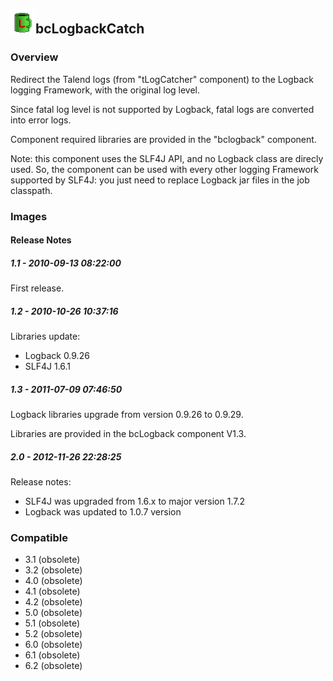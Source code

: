 ## <img src='./logo.jpg' width='40' height='40'>bcLogbackCatch

### Overview
Redirect the Talend logs (from "tLogCatcher" component) to the Logback logging Framework, with the original log level.

Since fatal log level is not supported by Logback, fatal logs are converted into error logs.

Component required libraries are provided in the "bclogback" component.

Note: this component uses the SLF4J API, and no Logback class are direcly used. So, the component can be used with every other logging Framework supported by SLF4J: you just need to replace Logback jar files in the job classpath.
### Images




#### Release Notes

##### 1.1 - 2010-09-13 08:22:00
First release.
##### 1.2 - 2010-10-26 10:37:16
Libraries update:
- Logback 0.9.26
- SLF4J 1.6.1
##### 1.3 - 2011-07-09 07:46:50
Logback libraries upgrade from version 0.9.26 to 0.9.29.

Libraries are provided in the bcLogback component V1.3.
##### 2.0 - 2012-11-26 22:28:25
Release notes:

- SLF4J was upgraded from 1.6.x to major version 1.7.2
- Logback was updated to 1.0.7 version
### Compatible
 -  3.1 (obsolete)
 -   3.2 (obsolete)
 -   4.0 (obsolete)
 -   4.1 (obsolete)
 -   4.2 (obsolete)
 -   5.0 (obsolete)
 -   5.1 (obsolete)
 -   5.2 (obsolete)
 -   6.0 (obsolete)
 -   6.1 (obsolete)
 -   6.2 (obsolete)
